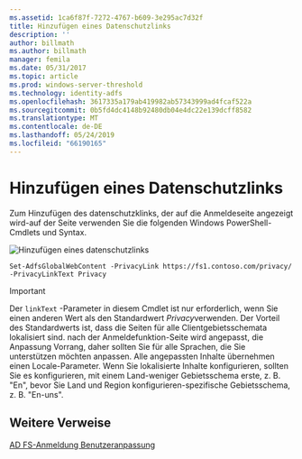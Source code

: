 ```yaml
---
ms.assetid: 1ca6f87f-7272-4767-b609-3e295ac7d32f
title: Hinzufügen eines Datenschutzlinks
description: ''
author: billmath
ms.author: billmath
manager: femila
ms.date: 05/31/2017
ms.topic: article
ms.prod: windows-server-threshold
ms.technology: identity-adfs
ms.openlocfilehash: 3617335a179ab419982ab57343999ad4fcaf522a
ms.sourcegitcommit: 0b5fd4dc4148b92480db04e4dc22e139dcff8582
ms.translationtype: MT
ms.contentlocale: de-DE
ms.lasthandoff: 05/24/2019
ms.locfileid: "66190165"
---
```

# <a name="add-privacy-link"></a>Hinzufügen eines Datenschutzlinks 


Zum Hinzufügen des datenschutzklinks, der auf die Anmeldeseite angezeigt wird\-auf der Seite verwenden Sie die folgenden Windows PowerShell-Cmdlets und Syntax.  

![Hinzufügen eines datenschutzlinks](media/AD-FS-user-sign-in-customization/ADFS_Blue_Custom2.png) 
  
 
`Set-AdfsGlobalWebContent -PrivacyLink https://fs1.contoso.com/privacy/ -PrivacyLinkText Privacy`  
 
  
> [!IMPORTANT]  
> Der `linkText` -Parameter in diesem Cmdlet ist nur erforderlich, wenn Sie einen anderen Wert als den Standardwert *Privacy*verwenden. Der Vorteil des Standardwerts ist, dass die Seiten für alle Clientgebietsschemata lokalisiert sind. nach der Anmeldefunktion\-Seite wird angepasst, die Anpassung Vorrang, daher sollten Sie für alle Sprachen, die Sie unterstützen möchten anpassen. Alle angepassten Inhalte übernehmen einen Locale-Parameter. Wenn Sie lokalisierte Inhalte konfigurieren, sollten Sie es konfigurieren, mit einem Land\-weniger Gebietsschema erste, z. B. "En", bevor Sie Land und Region konfigurieren\-spezifische Gebietsschema, z. B. "En\-uns".  

## <a name="additional-references"></a>Weitere Verweise 
[AD FS-Anmeldung Benutzeranpassung](AD-FS-user-sign-in-customization.md)  
